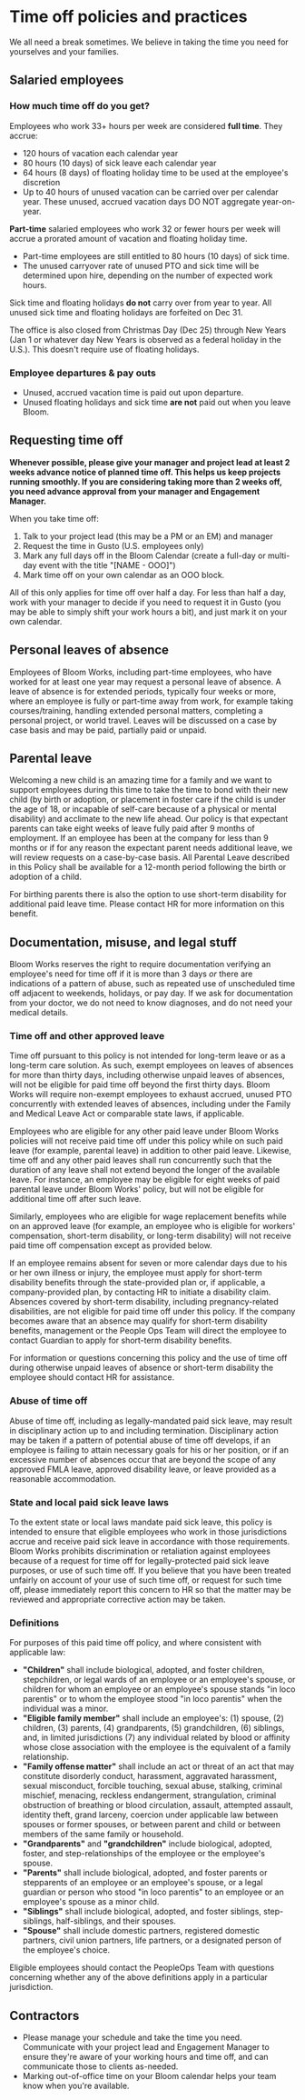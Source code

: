 # Time off policies and practices

We all need a break sometimes. We believe in taking the time you need for yourselves and your families.

## Salaried employees

### How much time off do you get?

Employees who work 33+ hours per week are considered **full time**. They accrue:

- 120 hours of vacation each calendar year
- 80 hours (10 days) of sick leave each calendar year
- 64 hours (8 days) of floating holiday time to be used at the employee's discretion
- Up to 40 hours of unused vacation can be carried over per calendar year. These unused, accrued vacation days DO NOT aggregate year-on-year.

**Part-time** salaried employees who work 32 or fewer hours per week will accrue a prorated amount of vacation and floating holiday time.

- Part-time employees are still entitled to 80 hours (10 days) of sick time.
- The unused carryover rate of unused PTO and sick time will be determined upon hire, depending on the number of expected work hours.

Sick time and floating holidays **do not** carry over from year to year. All unused sick time and floating holidays are forfeited on Dec 31.

The office is also closed from Christmas Day (Dec 25) through New Years (Jan 1 or whatever day New Years is observed as a federal holiday in the U.S.). This doesn't require use of floating holidays.

### Employee departures & pay outs

- Unused, accrued vacation time is paid out upon departure.
- Unused floating holidays and sick time **are not** paid out when you leave Bloom.

## Requesting time off

**Whenever possible, please give your manager and project lead at least 2 weeks advance notice of planned time off. This helps us keep projects running smoothly. If you are considering taking more than 2 weeks off, you need advance approval from your manager and Engagement Manager.**

When you take time off:

1. Talk to your project lead (this may be a PM or an EM) and manager
2. Request the time in Gusto (U.S. employees only)
3. Mark any full days off in the Bloom Calendar (create a full-day or multi-day event with the title "[NAME - OOO]")
4. Mark time off on your own calendar as an OOO block.

All of this only applies for time off over half a day. For less than half a day, work with your manager to decide if you need to request it in Gusto (you may be able to simply shift your work hours a bit), and just mark it on your own calendar.

## Personal leaves of absence

Employees of Bloom Works, including part-time employees, who have worked for at least one year may request a personal leave of absence. A leave of absence is for extended periods, typically four weeks or more, where an employee is fully or part-time away from work, for example taking courses/training, handling extended personal matters, completing a personal project, or world travel. Leaves will be discussed on a case by case basis and may be paid, partially paid or unpaid.

## Parental leave

Welcoming a new child is an amazing time for a family and we want to support employees during this time to take the time to bond with their new child (by birth or adoption, or placement in foster care if the child is under the age of 18, or incapable of self-care because of a physical or mental disability) and acclimate to the new life ahead. Our policy is that expectant parents can take eight weeks of leave fully paid after 9 months of employment. If an employee has been at the company for less than 9 months or if for any reason the expectant parent needs additional leave, we will review requests on a case-by-case basis. All Parental Leave described in this Policy shall be available for a 12-month period following the birth or adoption of a child.

For birthing parents there is also the option to use short-term disability for additional paid leave time. Please contact HR for more information on this benefit. 

## Documentation, misuse, and legal stuff

Bloom Works reserves the right to require documentation verifying an employee's need for time off if it is more than 3 days _or_ there are indications of a pattern of abuse, such as repeated use of unscheduled time off adjacent to weekends, holidays, or pay day. If we ask for documentation from your doctor, we do not need to know diagnoses, and do not need your medical details.

### Time off and other approved leave

Time off pursuant to this policy is not intended for long-term leave or as a long-term care solution. As such, exempt employees on leaves of absences for more than thirty days, including otherwise unpaid leaves of absences, will not be eligible for paid time off beyond the first thirty days. Bloom Works will require non-exempt employees to exhaust accrued, unused PTO concurrently with extended leaves of absences, including under the Family and Medical Leave Act or comparable state laws, if applicable.

Employees who are eligible for any other paid leave under Bloom Works policies will not receive paid time off under this policy while on such paid leave (for example, parental leave) in addition to other paid leave. Likewise, time off and any other paid leaves shall run concurrently such that the duration of any leave shall not extend beyond the longer of the available leave. For instance, an employee may be eligible for eight weeks of paid parental leave under Bloom Works' policy, but will not be eligible for additional time off after such leave.

Similarly, employees who are eligible for wage replacement benefits while on an approved leave (for example, an employee who is eligible for workers' compensation, short-term disability, or long-term disability) will not receive paid time off compensation except as provided below.

If an employee remains absent for seven or more calendar days due to his or her own illness or injury, the employee must apply for short-term disability benefits through the state-provided plan or, if applicable, a company-provided plan, by contacting HR to initiate a disability claim. Absences covered by short-term disability, including pregnancy-related disabilities, are not eligible for paid time off under this policy. If the company becomes aware that an absence may qualify for short-term disability benefits, management or the People Ops Team will direct the employee to contact Guardian to apply for short-term disability benefits.

For information or questions concerning this policy and the use of time off during otherwise unpaid leaves of absence or short-term disability the employee should contact HR for assistance.

### Abuse of time off

Abuse of time off, including as legally-mandated paid sick leave, may result in disciplinary action up to and including termination. Disciplinary action may be taken if a pattern of potential abuse of time off develops, if an employee is failing to attain necessary goals for his or her position, or if an excessive number of absences occur that are beyond the scope of any approved FMLA leave, approved disability leave, or leave provided as a reasonable accommodation.

### State and local paid sick leave laws

To the extent state or local laws mandate paid sick leave, this policy is intended to ensure that eligible employees who work in those jurisdictions accrue and receive paid sick leave in accordance with those requirements. Bloom Works prohibits discrimination or retaliation against employees because of a request for time off for legally-protected paid sick leave purposes, or use of such time off. If you believe that you have been treated unfairly on account of your use of such time off, or request for such time off, please immediately report this concern to HR so that the matter may be reviewed and appropriate corrective action may be taken.

### Definitions

For purposes of this paid time off policy, and where consistent with applicable law:

- **"Children"** shall include biological, adopted, and foster children, stepchildren, or legal wards of an employee or an employee's spouse, or children for whom an employee or an employee's spouse stands "in loco parentis" or to whom the employee stood "in loco parentis" when the individual was a minor.
- **"Eligible family member"** shall include an employee's: (1) spouse, (2) children, (3) parents, (4) grandparents, (5) grandchildren, (6) siblings, and, in limited jurisdictions (7) any individual related by blood or affinity whose close association with the employee is the equivalent of a family relationship.
- **"Family offense matter"** shall include an act or threat of an act that may constitute disorderly conduct, harassment, aggravated harassment, sexual misconduct, forcible touching, sexual abuse, stalking, criminal mischief, menacing, reckless endangerment, strangulation, criminal obstruction of breathing or blood circulation, assault, attempted assault, identity theft, grand larceny, coercion under applicable law between spouses or former spouses, or between parent and child or between members of the same family or household.
- **"Grandparents"** and **"grandchildren"** include biological, adopted, foster, and step-relationships of the employee or the employee's spouse.
- **"Parents"** shall include biological, adopted, and foster parents or stepparents of an employee or an employee's spouse, or a legal guardian or person who stood "in loco parentis" to an employee or an employee's spouse as a minor child.
- **"Siblings"** shall include biological, adopted, and foster siblings, step-siblings, half-siblings, and their spouses.
- **"Spouse"** shall include domestic partners, registered domestic partners, civil union partners, life partners, or a designated person of the employee's choice.

Eligible employees should contact the PeopleOps Team with questions concerning whether any of the above definitions apply in a particular jurisdiction.


## Contractors

- Please manage your schedule and take the time you need. Communicate with your project lead and Engagement Manager to ensure they're aware of your working hours and time off, and can communicate those to clients as-needed.
- Marking out-of-office time on your Bloom calendar helps your team know when you're available.
